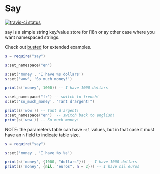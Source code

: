 Say
====

[![travis-ci status](https://secure.travis-ci.org/Olivine-Labs/say.png)](http://travis-ci.org/#!/Olivine-Labs/say/builds)

say is a simple string key/value store for i18n or ay other case where you
want namespaced strings.

Check out [busted](http://www.olivinelabs.com/busted) for
extended examples.

```lua
s = require("say")

s:set_namespace("en")

s:set('money', 'I have %s dollars')
s:set('wow', 'So much money!')

print(s('money', 1000)) -- I have 1000 dollars

s:set_namespace("fr") -- switch to french!
s:set('so_much_money', "Tant d'argent!")

print(s('wow')) -- Tant d'argent!
s:set_namespace("en")  -- switch back to english!
print(s('wow')) -- So much money!
```

NOTE: the parameters table can have `nil` values, but in that case it must
have an `n` field to indicate table size.

```lua
s = require("say")

s:set('money', 'I have %s %s')

print(s('money', {1000, "dollars"})) -- I have 1000 dollars
print(s('money', {nil, "euros", n = 2})) -- I have nil euros
```
